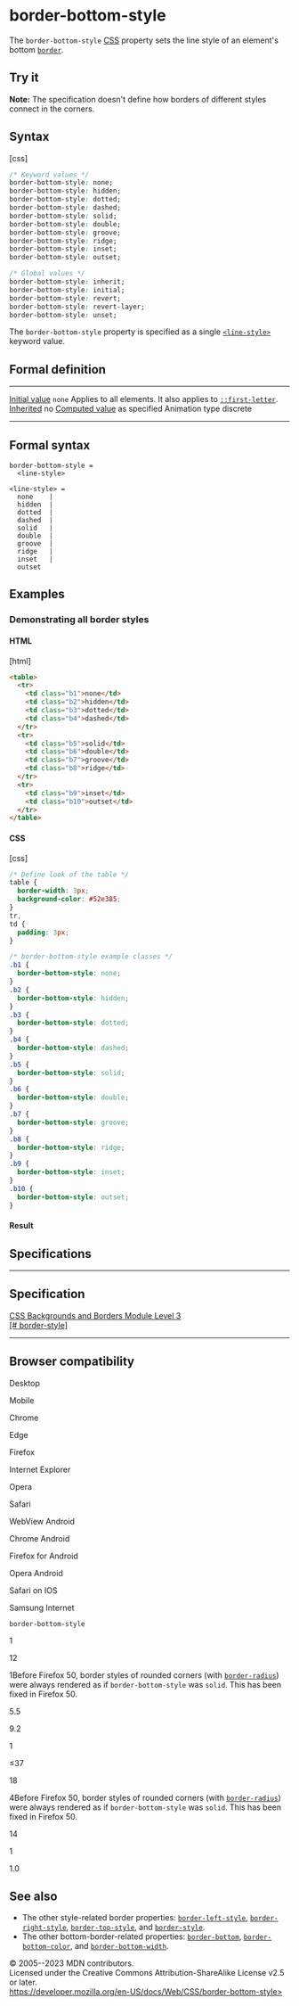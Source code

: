 border-bottom-style
===================

The `border-bottom-style`
[CSS](https://developer.mozilla.org/en-US/docs/Web/CSS) property sets
the line style of an element\'s bottom [`border`](border.md).

Try it
------

**Note:** The specification doesn\'t define how borders of different
styles connect in the corners.

Syntax
------

[css]

```css
/* Keyword values */
border-bottom-style: none;
border-bottom-style: hidden;
border-bottom-style: dotted;
border-bottom-style: dashed;
border-bottom-style: solid;
border-bottom-style: double;
border-bottom-style: groove;
border-bottom-style: ridge;
border-bottom-style: inset;
border-bottom-style: outset;

/* Global values */
border-bottom-style: inherit;
border-bottom-style: initial;
border-bottom-style: revert;
border-bottom-style: revert-layer;
border-bottom-style: unset;
```

The `border-bottom-style` property is specified as a single
[`<line-style>`](line-style.md) keyword value.

Formal definition
-----------------

  ---------------------------------- ----------------------------------------------------------------------
  [Initial value](initial_value.md)     `none`
  Applies to                         all elements. It also applies to [`::first-letter`](::first-letter).
  [Inherited](inheritance.md)           no
  [Computed value](computed_value.md)   as specified
  Animation type                     discrete
  ---------------------------------- ----------------------------------------------------------------------

Formal syntax
-------------

```
border-bottom-style = 
  <line-style>  

<line-style> = 
  none    |
  hidden  |
  dotted  |
  dashed  |
  solid   |
  double  |
  groove  |
  ridge   |
  inset   |
  outset  
```

Examples
--------

### Demonstrating all border styles

#### HTML

[html]

```html
<table>
  <tr>
    <td class="b1">none</td>
    <td class="b2">hidden</td>
    <td class="b3">dotted</td>
    <td class="b4">dashed</td>
  </tr>
  <tr>
    <td class="b5">solid</td>
    <td class="b6">double</td>
    <td class="b7">groove</td>
    <td class="b8">ridge</td>
  </tr>
  <tr>
    <td class="b9">inset</td>
    <td class="b10">outset</td>
  </tr>
</table>
```

#### CSS

[css]

```css
/* Define look of the table */
table {
  border-width: 3px;
  background-color: #52e385;
}
tr,
td {
  padding: 3px;
}

/* border-bottom-style example classes */
.b1 {
  border-bottom-style: none;
}
.b2 {
  border-bottom-style: hidden;
}
.b3 {
  border-bottom-style: dotted;
}
.b4 {
  border-bottom-style: dashed;
}
.b5 {
  border-bottom-style: solid;
}
.b6 {
  border-bottom-style: double;
}
.b7 {
  border-bottom-style: groove;
}
.b8 {
  border-bottom-style: ridge;
}
.b9 {
  border-bottom-style: inset;
}
.b10 {
  border-bottom-style: outset;
}
```

#### Result

Specifications
--------------

  --------------------------------------------------------------------------------

Specification
  --------------------------------------------------------------------------------

  [CSS Backgrounds and Borders Module Level 3\
  [\#
  border-style]](https://drafts.csswg.org/css-backgrounds/#border-style)

  --------------------------------------------------------------------------------

Browser compatibility
---------------------

Desktop

Mobile

Chrome

Edge

Firefox

Internet Explorer

Opera

Safari

WebView Android

Chrome Android

Firefox for Android

Opera Android

Safari on IOS

Samsung Internet

`border-bottom-style`

1

12

1Before Firefox 50, border styles of rounded corners (with
[`border-radius`](https://developer.mozilla.org/docs/Web/CSS/border-radius))
were always rendered as if `border-bottom-style` was `solid`. This has
been fixed in Firefox 50.

5.5

9.2

1

≤37

18

4Before Firefox 50, border styles of rounded corners (with
[`border-radius`](https://developer.mozilla.org/docs/Web/CSS/border-radius))
were always rendered as if `border-bottom-style` was `solid`. This has
been fixed in Firefox 50.

14

1

1.0

See also
--------

- The other style-related border properties:
    [`border-left-style`](border-left-style.md),
    [`border-right-style`](border-right-style.md),
    [`border-top-style`](border-top-style.md), and
    [`border-style`](border-style.md).
- The other bottom-border-related properties:
    [`border-bottom`](border-bottom.md),
    [`border-bottom-color`](border-bottom-color.md), and
    [`border-bottom-width`](border-bottom-width.md).

© 2005--2023 MDN contributors.\
Licensed under the Creative Commons Attribution-ShareAlike License v2.5
or later.\
https://developer.mozilla.org/en-US/docs/Web/CSS/border-bottom-style>
